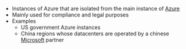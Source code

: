 - Instances of Azure that are isolated from the main instance of [Azure](Azure.md)
- Mainly used for compliance and legal purposes
- Examples
	- US government Azure instances
	- China regions whose datacenters are operated by a chinese [Microsoft](Microsoft) partner